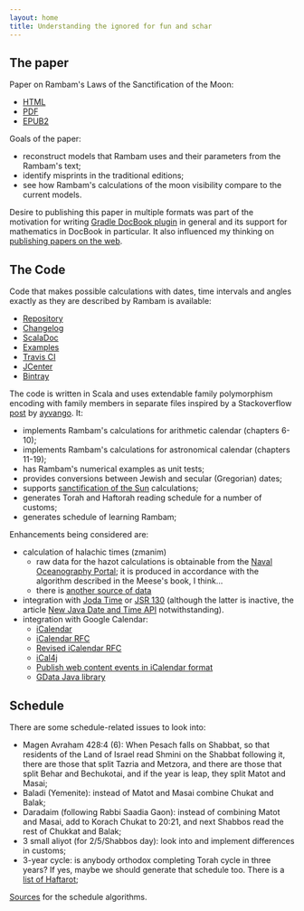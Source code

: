 ```yaml
---
layout: home
title: Understanding the ignored for fun and schar
---
```


## The paper ##

Paper on Rambam's Laws of the Sanctification of the Moon:
- [HTML](/paper/html/)
- [PDF](/paper/pdf/calendar.pdf)
- [EPUB2](/paper/epub2/calendar.epub)

Goals of the paper:
- reconstruct models that Rambam uses and their parameters from the Rambam's text;
- identify misprints in the traditional editions; 
- see how Rambam's calculations of the moon visibility compare to the current models.

Desire to publishing this paper in multiple formats was part of the motivation for writing
[Gradle DocBook plugin](https://github.com/dubinsky/podval-docbook-gradle) in general and its support
for mathematics in DocBook in particular. It also influenced my thinking on
[publishing papers on the web](http://dub.podval.org/2019/05/06/publishing-papers-on-web-2.html).

## The Code ##

Code that makes possible calculations with dates, time intervals and angles exactly as they are
described by Rambam is available:
- [Repository](https://github.com/digitaljudaica/calendar)
- [Changelog](/CHANGELOG.md)
- [ScalaDoc](/scaladoc/org/podval/calendar/index.html)
- [Examples](/examples/)
- [Travis CI](https://travis-ci.com/digitaljudaica/calendar)
- [JCenter](https://jcenter.bintray.com/org/podval/calendar/org.podval.calendar-library/)
- [Bintray](https://bintray.com/beta/#/dubinsky/org.podval.calendar/org.podval.calendar-library?tab=overview)

The code is written in Scala and uses extendable family polymorphism encoding with family members in
separate files inspired by a Stackoverflow
[post](https://stackoverflow.com/questions/1154571/scala-abstract-types-vs-generics/10891994#10891994)
by [ayvango](https://stackoverflow.com/users/837133/ayvango). It:
- implements Rambam's calculations for arithmetic calendar (chapters 6-10);
- implements Rambam's calculations for astronomical calendar (chapters 11-19);
- has Rambam's numerical examples as unit tests;
- provides conversions between Jewish and secular (Gregorian) dates;
- supports [sanctification of the Sun](http://dub.podval.org/2019/07/18/sanctification-of-the-sun.html)
 calculations;
- generates Torah and Haftorah reading schedule for a number of customs;
- generates schedule of learning Rambam;

Enhancements being considered are:
- calculation of halachic times (zmanim)
  - raw data for the hazot calculations is obtainable from the [Naval Oceanography Portal](http://www.usno.navy.mil/USNO/astronomical-applications/data-services/rs-one-year-us);
    it is produced in accordance with the algorithm described in the Meese's book, I think...
  - there is [another source of data](http://www.timeanddate.com/worldclock/sunrise.html)
- integration with [Joda Time](http://joda-time.sourceforge.net/) or
 [JSR 130](http://jcp.org/en/jsr/detail?id=310) (although the latter is inactive, the article
      [New Java Date and Time API](http://today.java.net/pub/a/today/2008/09/18/jsr-310-new-java-date-time-api.html)
      notwithstanding).
- integration with Google Calendar:
  - [iCalendar](http://en.wikipedia.org/wiki/ICalendar)
  - [iCalendar RFC](http://tools.ietf.org/html/rfc2445)
  - [Revised iCalendar RFC](http://tools.ietf.org/html/draft-ietf-calsify-rfc2445bis-08)
  - [iCal4j](http://ical4j.sourceforge.net/introduction.html)
  - [Publish web content events in iCalendar format](http://www.google.com/support/calendar/bin/answer.py?hl=en&amp;answer=48526)
  - [GData Java library](http://code.google.com/apis/gdata/client-java.html)


## Schedule ##

There are some schedule-related issues to look into:
- Magen Avraham 428:4 (6): When Pesach falls on Shabbat, so that residents of the Land of Israel
  read Shmini on the Shabbat following it, there are those that split Tazria and Metzora, and
  there are those that split Behar and Bechukotai, and if the year is leap, they split Matot and Masai;
- Baladi (Yemenite): instead of Matot and Masai combine Chukat and Balak;
- Daradaim (following Rabbi Saadia Gaon): instead of combining Matot and Masai, add to Korach Chukat
 to 20:21, and next Shabbos read the rest of Chukkat and Balak;
- 3 small aliyot (for 2/5/Shabbos day): look into and implement differences in customs;
- 3-year cycle: is anybody orthodox completing Torah cycle in three years? If yes, maybe we should generate that
 schedule too. There is a [list of Haftarot](https://faculty.biu.ac.il/~ofery/papers/haftarot3.pdf);

[Sources](/sources.md) for the schedule algorithms.
